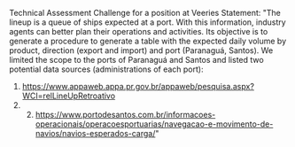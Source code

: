 Technical Assessment Challenge for a position at Veeries
Statement:
"The lineup is a queue of ships expected at a port. With this information, industry agents can better plan their operations and activities. Its objective is to generate a procedure to generate a table with the expected daily volume by product,
direction (export and import) and port (Paranaguá, Santos). We limited the scope to the ports of Paranaguá and Santos and listed two potential data sources (administrations of each port):
1) https://www.appaweb.appa.pr.gov.br/appaweb/pesquisa.aspx?WCI=relLineUpRetroativo
2) 2) https://www.portodesantos.com.br/informacoes-operacionais/operacoesportuarias/navegacao-e-movimento-de-navios/navios-esperados-carga/"
